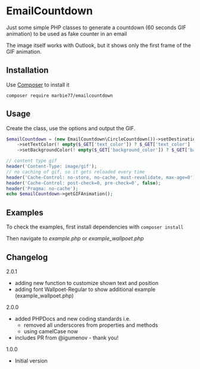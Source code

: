 # EmailCountdown
Just some simple PHP classes to generate a countdown (60 seconds GIF animation) to be used as fake counter in an email

The image itself works with Outlook, but it shows only the first frame of the GIF animation. 

## Installation
Use [Composer](https://getcomposer.org) to install it
```
composer require marbie77/emailcountdown
```

## Usage
Create the class, use the options and output the GIF.
```php
$emailCountdown = (new EmailCountdown\CircleCountdown())->setDestinationTime(! empty($_GET['dest_time']) ? $_GET['dest_time'] : null)
    ->setTextColor(! empty($_GET['text_color']) ? $_GET['text_color'] : null)
    ->setBackgroundColor(! empty($_GET['background_color']) ? $_GET['background_color'] : null);

// content type gif
header('Content-Type: image/gif');
// no caching of gif, so it gets reloaded every time
header('Cache-Control: no-store, no-cache, must-revalidate, max-age=0');
header('Cache-Control: post-check=0, pre-check=0', false);
header('Pragma: no-cache');
echo $emailCountdown->getGIFAnimation();
```

## Examples
To check the examples, first install dependencies with ```composer install```

Then navigate to _example.php_ or _example_wallpoet.php_

## Changelog

2.0.1 
* adding new function to customize shown text and position
* adding font Wallpoet-Regular to show additional example (example_wallpoet.php)

2.0.0 
* added PHPDocs and new coding standards i.e. 
    * removed all underscores from properties and methods
    * using camelCase now
* includes PR from @igumenov - thank you!

1.0.0
* Initial version
